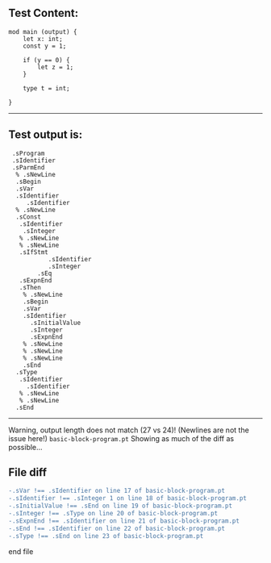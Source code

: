 
Test Content: 
-------------------------
```
mod main (output) {
    let x: int;
    const y = 1;

    if (y == 0) {
        let z = 1;
    }

    type t = int;

}
```
------------------------
Test output is: 
-------------------------
```
 .sProgram
 .sIdentifier
 .sParmEnd
  % .sNewLine
  .sBegin
  .sVar
  .sIdentifier
     .sIdentifier
  % .sNewLine
  .sConst
   .sIdentifier
    .sInteger
   % .sNewLine
   % .sNewLine
   .sIfStmt
           .sIdentifier
           .sInteger
        .sEq
   .sExpnEnd
   .sThen
    % .sNewLine
    .sBegin
    .sVar
    .sIdentifier
      .sInitialValue
      .sInteger
      .sExpnEnd
    % .sNewLine
    % .sNewLine
    % .sNewLine
    .sEnd
  .sType
   .sIdentifier
     .sIdentifier
   % .sNewLine
   % .sNewLine
  .sEnd

```
------------------------
Warning, output length does not match (27 vs 24)!  (Newlines are not the issue here!) `basic-block-program.pt`
Showing as much of the diff as possible...

File diff
-------------------------
```diff
-.sVar !== .sIdentifier on line 17 of basic-block-program.pt
-.sIdentifier !== .sInteger 1 on line 18 of basic-block-program.pt
-.sInitialValue !== .sEnd on line 19 of basic-block-program.pt
-.sInteger !== .sType on line 20 of basic-block-program.pt
-.sExpnEnd !== .sIdentifier on line 21 of basic-block-program.pt
-.sEnd !== .sIdentifier on line 22 of basic-block-program.pt
-.sType !== .sEnd on line 23 of basic-block-program.pt

```
end file
